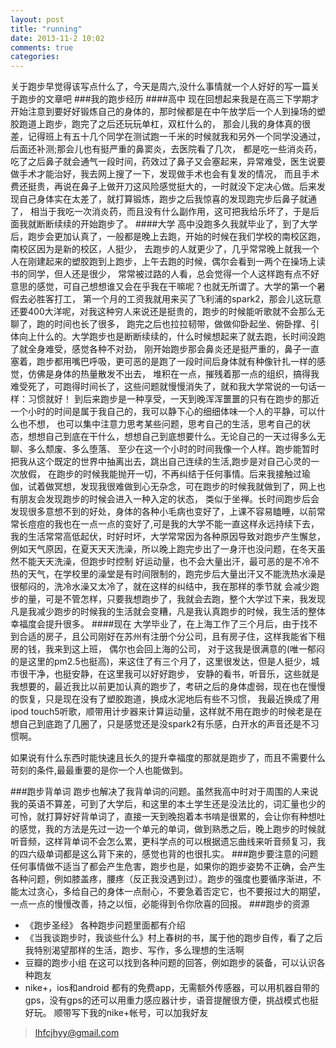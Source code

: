 ```yaml
---
layout: post
title: "running"
date: 2013-11-2 10:02
comments: true
categories: 
---
```

关于跑步早觉得该写点什么了，今天是周六,没什么事情就一个人好好的写一篇关于跑步的文章吧
###我的跑步经历
####高中
现在回想起来我是在高三下学期才开始注意到要好好锻炼自己的身体的，那时候都是在中午放学后一个人到操场的塑胶跑道上跑步，跑完了之后还玩玩单杠，双杠什么的，
那会儿我的身体真的很差，记得班上有五十几个同学在测试跑一千米的时候就我和另外一个同学没通过，后面还补测;那会儿也有挺严重的鼻窦炎，去医院看了几次，
都是吃一些消炎药，吃了之后鼻子就会通气一段时间，药效过了鼻子又会塞起来，异常难受，医生说要做手术才能治好，我去网上搜了一下，发现做手术也会有复发的情况，
而且手术费还挺贵，再说在鼻子上做开刀这风险感觉挺大的，一时就没下定决心做。后来发现自己身体实在太差了，就打算锻炼，跑步之后我惊喜的发现跑完步后鼻子就通了，
相当于我吃一次消炎药，而且没有什么副作用，这可把我给乐坏了，于是后面我就断断续续的开始跑步了。
####大学
高中没跑多久我就毕业了，到了大学后，跑步会更加认真了，一般都是晚上去跑，开始的时候在我们学校的南校区跑，南校区因为是新的校区，人挺少，
去跑步的人就更少了，几乎常常晚上就我一个人在刚建起来的塑胶跑到上跑步，上午去跑的时候，偶尔会看到一两个在操场上读书的同学，但人还是很少，
常常被过路的人看，总会觉得一个人这样跑有点不好意思的感觉，可自己想想谁又会在乎我在干嘛呢？也就无所谓了。大学的第一个暑假去必胜客打工，
第一个月的工资我就用来买了飞利浦的spark2，那会儿这玩意还要400大洋呢，对我这种穷人来说还是挺贵的，跑步的时候能听歌就不会那么无聊了，跑的时间也长了很多，
跑完之后也拉拉韧带，做做仰卧起坐、俯卧撑、引体向上什么的。大学跑步也是断断续续的，什么时候想起来了就去跑，长时间没跑了就全身难受，感觉各种不对劲，
刚开始跑步那会鼻炎还是挺严重的，鼻子一直塞着，跑步都用嘴巴呼吸，更可恶的是跑了一段时间后身体就有种像针扎一样的感觉，仿佛是身体的热量散发不出去，
堆积在一点，摧残着那一点的组织，搞得我难受死了，可跑得时间长了，这些问题就慢慢消失了，就和我大学常说的一句话一样：习惯就好！
到后来跑步是一种享受，一天到晚浑浑噩噩的只有在跑步的那近一个小时的时间是属于我自己的，我可以静下心的细细体味一个人的平静，可以什么也不想，
也可以集中注意力思考某些问题，思考自己的生活，思考自己的状态，想想自己到底在干什么，想想自己到底想要什么。无论自己的一天过得多么无聊、多么颓废、多么堕落、
至少在这一个小时的时间我像一个人样。跑步能暂时把我从这个既定的世界中抽离出去，跳出自己连续的生活,跑步是对自己心灵的一次放假，
在跑步的时候我能抛开一切，不再纠结于任何事情。后来我接触过瑜伽，试着做冥想，发现我很难做到心无杂念，可在跑步的时候我就做到了，网上也有朋友会发现跑步的时候会进入一种入定的状态，
类似于坐禅。长时间跑步后会发现很多意想不到的好处，身体的各种小毛病也变好了，上课不容易瞌睡，以前常常长痘痘的我也在一点一点的变好了,可是我的大学不能一直这样永远持续下去，
我的生活常常高低起伏，时好时坏，大学常常因为各种原因导致对跑步产生懈怠，例如天气原因，在夏天天天洗澡，所以晚上跑完步出了一身汗也没问题，在冬天虽然不能天天洗澡，但跑步时控制
好运动量，也不会大量出汗，最可恶的是不冷不热的天气，在学校里的澡堂是有时间限制的，跑完步后大量出汗又不能洗热水澡是很郁闷的，洗冷水澡又太冷了，就在这样的纠结中，我在那样的季节就
会减少跑步的量，可是不管怎样，只要我想跑步了，我就会去跑，整个大学过下来，我发现凡是我减少跑步的时候我的生活就会变糟，凡是我认真跑步的时候，我生活的整体幸福度会提升很多。
####现在
大学毕业了，在上海工作了三个月后，由于找不到合适的房子，且公司刚好在苏州有注册个分公司，且有房子住，这样我能省下租房的钱，我来到这上班，
偶尔也会回上海的公司， 对于这我是很满意的(唯一郁闷的是这里的pm2.5也挺高)，来这住了有三个月了，这里很发达，但是人挺少，城市很干净，也挺安静，在这里我可以好好跑步，
安静的看书，听音乐，这些就是我想要的，最近我比以前更加认真的跑步了，考研之后的身体虚弱，现在也在慢慢的恢复，只是现在没有了塑胶跑道，换成水泥地后有些不习惯，
我最近换成了用ipod touch5听歌，顺带用计步器来计算运动量，这样就不用在跑步的时候老是在想自己到底跑了几圈了，只是感觉还是没spark2有乐感，白开水的声音还是不习惯啊。

如果说有什么东西时能快速且长久的提升幸福度的那就是跑步了，而且不需要什么苛刻的条件,最最重要的是你一个人也能做到。

###跑步背单词
跑步也解决了我背单词的问题。虽然我高中时对于周围的人来说我的英语不算差，可到了大学后，和这里的本土学生还是没法比的，词汇量也少的可怜，就打算好好背单词了，直接一天到晚抱着本书啃是很累的，会让你有种想吐的感觉，我的方法是先过一边一个单元的单词，做到熟悉之后，晚上跑步的时候就听音频，这样背单词不会怎么累，更科学点的可以根据遗忘曲线来听音频复习，我的四六级单词都是这么背下来的，感觉也背的也很扎实。
###跑步要注意的问题
任何事情做不适当了都会产生危害，跑步也是，如果你的跑步姿势不正确，会产生各种问题，例如膝盖疼，腰疼（反正我没遇到过）。跑步的强度也要循序渐进，不能太过贪心，多给自己的身体一点耐心，不要急着否定它，也不要报过大的期望，一点一点的慢慢改善，持之以恒，必能得到令你欣喜的回报。
###跑步的资源
- 《跑步圣经》 各种跑步问题里面都有介绍
- 《当我谈跑步时，我谈些什么》村上春树的书，属于他的跑步自传，看了之后我特别渴望那样的生活，跑步、写作，多么理想的生活啊
- 豆瓣的跑步小组  在这可以找到各种问题的回答，例如跑步的装备，可以认识各种跑友
- nike+，ios和android 都有的免费app，无需额外传感器，可以用机器自带的gps，没有gps的还可以用重力感应器计步，语音提醒很方便，挑战模式也挺好玩。
顺带写下我的nike+帐号，可以加我好友
>lhfcjhyy@gmail.com
